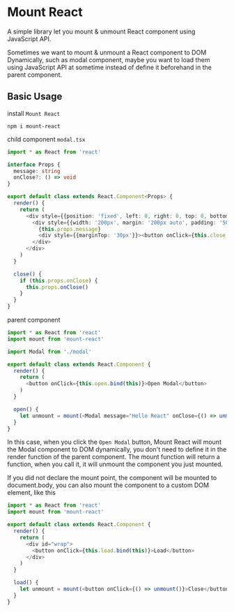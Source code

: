 # Mount React

A simple library let you mount & unmount React component using JavaScript API.

Sometimes we want to mount & unmount a React component to DOM Dynamically, such as modal component, maybe you want to load them using JavaScript API at sometime instead of define it beforehand in the parent component.

## Basic Usage

install `Mount React`
```
npm i mount-react
```

child component `modal.tsx`
```TypeScript
import * as React from 'react'

interface Props {
  message: string
  onClose?: () => void
}

export default class extends React.Component<Props> {
  render() {
    return (
      <div style={{position: 'fixed', left: 0, right: 0, top: 0, bottom: 0, background: 'rgba(0, 0, 0, 0.4)', zIndex: 100, textAlign: 'center'}}>
        <div style={{width: '200px', margin: '200px auto', padding: '50px', backgroundColor: '#fff'}}>
          {this.props.message}
          <div style={{marginTop: '30px'}}><button onClick={this.close.bind(this)}>Close</button></div>
        </div>
      </div>
    )
  }

  close() {
    if (this.props.onClose) {
      this.props.onClose()
    }
  }
}
```

parent component
```TypeScript
import * as React from 'react'
import mount from 'mount-react'

import Modal from './modal'

export default class extends React.Component {
  render() {
    return (
      <button onClick={this.open.bind(this)}>Open Modal</button>
    )
  }

  open() {
    let unmount = mount(<Modal message="Hello React" onClose={() => unmount()} />)
  }
}
```
In this case, when you click the `Open Modal` button, Mount React will mount the Modal component to DOM dynamically, you don't need to define it in the render function of the parent component. The mount function will return a function, when you call it, it will unmount the component you just mounted.

If you did not declare the mount point, the component will be mounted to document.body, you can also mount the component to a custom DOM element, like this

```TypeScript
import * as React from 'react'
import mount from 'mount-react'

export default class extends React.Component {
  render() {
    return (
      <div id="wrap">
        <button onClick={this.load.bind(this)}>Load</button>
      </div>
    )
  }

  load() {
    let unmount = mount(<button onClick={() => unmount()}>Close</button>, document.querySelector('#wrap'))
  }
}
```